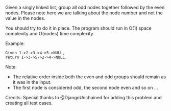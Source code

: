Given a singly linked list, group all odd nodes together followed by the even nodes. Please note here we are talking about the node number and not the value in the nodes.

You should try to do it in place. The program should run in O(1) space complexity and O(nodes) time complexity.

Example:

~~~
Given 1->2->3->4->5->NULL,
return 1->3->5->2->4->NULL.
~~~

Note:

* The relative order inside both the even and odd groups should remain as it was in the input. 
* The first node is considered odd, the second node even and so on ...

Credits:
Special thanks to @DjangoUnchained for adding this problem and creating all test cases.
